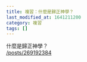 ```yaml
---
title: 複習：什麼是歸正神學？
last_modified_at: 1641211200
category: 複習
tags: []
---
```


<p>什麼是歸正神學？<br>
<a href="/posts/269192384" target="_blank">/posts/269192384</a></p>

<p>&nbsp;</p>

